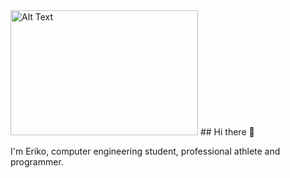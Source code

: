 <img src="![logoEriko](https://github.com/user-attachments/assets/2f1e036f-9507-4a75-85d0-140b2f404b72)" alt="Alt Text" width="300" height="200">
## Hi there 👋

I'm Eriko, computer engineering student, professional athlete and programmer.




<!--
**ErikoNitu/ErikoNitu** is a ✨ _special_ ✨ repository because its `README.md` (this file) appears on your GitHub profile.

Here are some ideas to get you started:

- 🔭 I’m currently working on ...
- 🌱 I’m currently learning ...
- 👯 I’m looking to collaborate on ...
- 🤔 I’m looking for help with ...
- 💬 Ask me about ...
- 📫 How to reach me: ...
- 😄 Pronouns: ...
- ⚡ Fun fact: ...
-->
